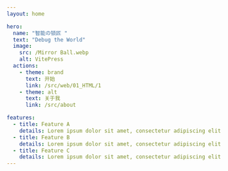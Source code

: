 ```yaml
---
layout: home

hero:
  name: "智能の锁匠 "
  text: "Debug the World"
  image:
    src: /Mirror Ball.webp
    alt: VitePress
  actions:
    - theme: brand
      text: 开始
      link: /src/web/01_HTML/1
    - theme: alt
      text: 关于我
      link: /src/about

features:
  - title: Feature A
    details: Lorem ipsum dolor sit amet, consectetur adipiscing elit
  - title: Feature B
    details: Lorem ipsum dolor sit amet, consectetur adipiscing elit
  - title: Feature C
    details: Lorem ipsum dolor sit amet, consectetur adipiscing elit
---
```


[//]: # (首页文字下划线)
<HomeUnderline />

[//]: # (首页欢呼特效)
<confetti />
